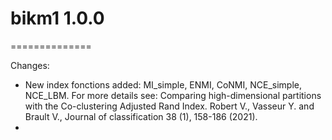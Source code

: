 # bikm1 1.0.0

==============

Changes:

* New index fonctions added: MI_simple, ENMI, CoNMI, NCE_simple, NCE_LBM. For more details see: Comparing high-dimensional partitions with the Co-clustering Adjusted Rand Index. Robert V., Vasseur Y. and Brault V., Journal of classification 38 (1), 158-186 (2021).
* 
